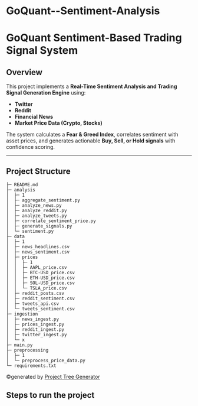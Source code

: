 # GoQuant--Sentiment-Analysis

# GoQuant Sentiment-Based Trading Signal System

## Overview
This project implements a **Real-Time Sentiment Analysis and Trading Signal Generation Engine** using:
- **Twitter**
- **Reddit**
- **Financial News**
- **Market Price Data (Crypto, Stocks)**

The system calculates a **Fear & Greed Index**, correlates sentiment with asset prices, and generates actionable **Buy, Sell, or Hold signals** with confidence scoring.

---

## Project Structure
``` 
├─ README.md
├─ analysis
│  ├─ 1
│  ├─ aggregate_sentiment.py
│  ├─ analyze_news.py
│  ├─ analyze_reddit.py
│  ├─ analyze_tweets.py
│  ├─ correlate_sentiment_price.py
│  ├─ generate_signals.py
│  └─ sentiment.py
├─ data
│  ├─ 1
│  ├─ news_headlines.csv
│  ├─ news_sentiment.csv
│  ├─ prices
│  │  ├─ 1
│  │  ├─ AAPL_price.csv
│  │  ├─ BTC-USD_price.csv
│  │  ├─ ETH-USD_price.csv
│  │  ├─ SOL-USD_price.csv
│  │  └─ TSLA_price.csv
│  ├─ reddit_posts.csv
│  ├─ reddit_sentiment.csv
│  ├─ tweets_api.csv
│  └─ tweets_sentiment.csv
├─ ingestion
│  ├─ news_ingest.py
│  ├─ prices_ingest.py
│  ├─ reddit_ingest.py
│  ├─ twitter_ingest.py
│  └─ x
├─ main.py
├─ preprocessing
│  ├─ 1
│  └─ preprocess_price_data.py
└─ requirements.txt
```
©generated by [Project Tree Generator](https://woochanleee.github.io/project-tree-generator)

## Steps to run the project

